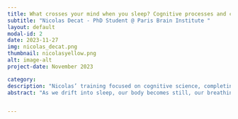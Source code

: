 ```yaml
---
title: What crosses your mind when you sleep? Cognitive processes and conscious experience in the sleeping brain.
subtitle: "Nicolas Decat - PhD Student @ Paris Brain Institute "
layout: default
modal-id: 2
date: 2023-11-27
img: nicolas_decat.png
thumbnail: nicolasyellow.png
alt: image-alt
project-date: November 2023

category:
description: "Nicolas’ training focused on cognitive science, completing my Bachelor's and Master's degrees in Lille University (France), the University of Nebraska at Omaha (USA), and the University of Trento (Italy). He specialised in the field of sleep and consciousness through research experiences on the link between mind-wandering and creativity, on the neural correlates of lucid dreaming and on a clustering approach to better characterize sleep (CHUV Lausanne, Switzerland; Monash Biomedical Imaging, Australia; Wisconsin Institute for Sleep and Consciousness, USA). He is now a 2nd-year PhD student at the Paris Brain Institute, supervised by Delphine Oudiette et Thomas Andrillon. Nicolas is interested in what crosses our mind as we fall asleep. he uses high-density EEG to Investigate how the sleep onset period favors creative insight and characterize conscious experiences occurring during this transitory state using machine learning."
abstract: "As we drift into sleep, our body becomes still, our breathing slows down, and we gradually lose awareness of our surroundings. Though the body appears to go into standby mode, the brain remains active, producing a variety of conscious experiences throughout the night. These experiences range from simple thoughts to intricate and immersive dreams. The nature and purpose of these nocturnal conscious experiences have been a subject of much research. Using high-density electroencephalography (EEG) and serial awakening paradigms, research has attempted to link mental content with specific signatures of brain activity to understand the mechanisms underlying the fluctuations of conscious experience during sleep. Furthermore, incorporating  memory, creativity and perception tasks into these paradigms shed light on the potential roles that dreams play in our waking cognition.  In addition, I will discuss the significance of effective scientific communication in research. Scientific concepts, like consciousness and many others, can be difficult to grasp. Clear communication ensures that findings are understood, replicated, and built upon. It also makes scientific concepts more accessible and engaging, fostering a deeper appreciation for science. Data visualization and storytelling-based talks are crucial tools in bridging the gap between complex research and public understanding, thereby enhancing the overall impact of scientific endeavors."


---
```




